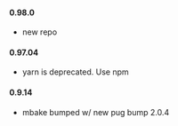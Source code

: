 #### 0.98.0
- new repo

#### 0.97.04
- yarn is deprecated. Use npm

#### 0.9.14
- mbake bumped w/ new pug bump 2.0.4